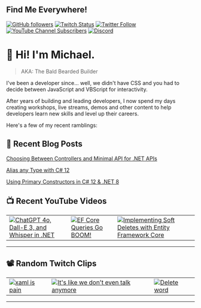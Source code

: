 ## Find Me Everywhere!

[![GitHub followers](https://img.shields.io/github/followers/michaeljolley?style=social)](https://github.com/michaeljolley) [![Twitch Status](https://img.shields.io/twitch/status/baldbeardedbuilder?style=social)](https://twitch.tv/baldbeardedbuilder) [![Twitter Follow](https://img.shields.io/twitter/follow/michaeljolley?style=social)](https://twitter.com/michaeljolley) [![YouTube Channel Subscribers](https://img.shields.io/youtube/channel/subscribers/UCn2FoDbv_veJB_UbrF93_jw?style=social)](https://youtube.com/baldbeardedbuilder) [![Discord](https://img.shields.io/discord/565665509350178827)](https://discord.gg/XSG7HJm)

# 👋 Hi! I'm Michael.

> AKA: The Bald Bearded Builder

I've been a developer since... well, we didn't have CSS and you had to decide between JavaScript and VBScript for interactivity.

After years of building and leading developers, I now spend my days creating workshops, live streams, demos and other content to help developers learn new skills and level up their careers.

Here's a few of my recent ramblings:

## 📝 Recent Blog Posts


[Choosing Between Controllers and Minimal API for .NET APIs](https:&#x2F;&#x2F;baldbeardedbuilder.com&#x2F;blog&#x2F;choosing-between-dotnet-controllers-and-minimal-apis&#x2F;)


[Alias any Type with C# 12](https:&#x2F;&#x2F;baldbeardedbuilder.com&#x2F;blog&#x2F;alias-any-type-in-csharp-12&#x2F;)


[Using Primary Constructors in C# 12 &amp; .NET 8](https:&#x2F;&#x2F;baldbeardedbuilder.com&#x2F;blog&#x2F;primary-constructors-in-csharp-12-dotnet&#x2F;)


## 📺 Recent YouTube Videos

<table>
  <tr>
    <td>
      <a href="https://www.youtube.com/watch?v=BKeaojX45w0" target="_blank">
        <img style="align=center" src="https://i2.ytimg.com/vi/BKeaojX45w0/mqdefault.jpg" alt="ChatGPT 4o, Dall-E 3, and Whisper in .NET"/>
      </a>
    </td>
    <td>
      <a href="https://www.youtube.com/watch?v=6I7v_mHbRYI" target="_blank">
        <img style="align=center" src="https://i2.ytimg.com/vi/6I7v_mHbRYI/mqdefault.jpg" alt="EF Core Queries Go BOOM!"/>
      </a>
    </td>
    <td>
      <a href="https://www.youtube.com/watch?v=B9C4iK8IGbQ" target="_blank">
        <img style="align=center" src="https://i2.ytimg.com/vi/B9C4iK8IGbQ/mqdefault.jpg" alt="Implementing Soft Deletes with Entity Framework Core"/>
      </a>
    </td>
  </tr>
</table>

---

## 📽️ Random Twitch Clips

<table>
  <tr>
    <td>
      <a href="https://clips.twitch.tv/SuspiciousAmazingGaurAllenHuhu-OZtJcJxYaaUnM2Uw" target="_blank">
        <img src="https://static-cdn.jtvnw.net/twitch-clips/4LniCTmbSXCcWGmlJzNlMA/AT-cm%7C4LniCTmbSXCcWGmlJzNlMA-preview-480x272.jpg" alt="xaml is pain"/>
      </a>
    </td>
    <td>
      <a href="https://clips.twitch.tv/SteamyCorrectSoybeanAMPEnergyCherry" target="_blank">
        <img src="https://static-cdn.jtvnw.net/twitch-clips/AT-cm%7C829114395-preview-480x272.jpg" alt="It&#39;s like we don&#39;t even talk anymore"/>
      </a>
    </td>
    <td>
      <a href="https://clips.twitch.tv/PlumpGrossNarwhalStinkyCheese" target="_blank">
        <img src="https://static-cdn.jtvnw.net/twitch-clips/AT-cm%7C902893108-preview-480x272.jpg" alt="Delete word"/>
      </a>
    </td>
  </tr>
</table>

---
